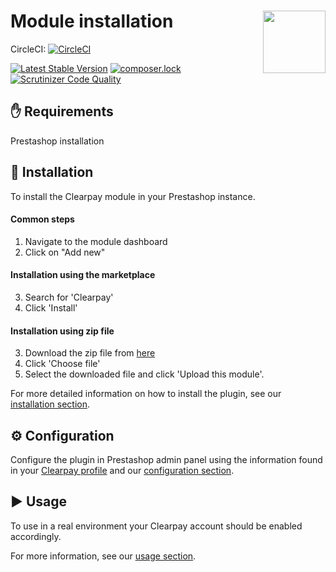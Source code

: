# Module installation <img src="https://developer.pagantis.com/logos/pagantis_rgb_color.png" width="100" align="right">

CircleCI: [![CircleCI](https://circleci.com/gh/pagantis/prestashop/tree/master.svg?style=svg)](https://circleci.com/gh/pagantis/prestashop/tree/master)

[![Latest Stable Version](https://poser.pugx.org/pagantis/prestashop/v/stable)](https://packagist.org/packages/pagantis/prestashop)
[![composer.lock](https://poser.pugx.org/pagantis/prestashop/composerlock)](https://packagist.org/packages/pagantis/prestashop)
[![Scrutinizer Code Quality](https://scrutinizer-ci.com/g/pagantis/prestashop/badges/quality-score.png?b=master)](https://scrutinizer-ci.com/g/pagantis/prestashop/?branch=master)

## :hand: Requirements
Prestashop installation

## :floppy_disk: Installation
To install the Clearpay module in your Prestashop instance.

#### Common steps
1. Navigate to the module dashboard
2. Click on "Add new"

#### Installation using the marketplace
3. Search for 'Clearpay'
4. Click 'Install'

#### Installation using zip file
3. Download the zip file from [here](https://github.com/pagantis/prestashop/releases/latest)
4. Click 'Choose file'
5. Select the downloaded file and click 'Upload this module'.

For more detailed information on how to install the plugin, see our [installation section](/Documentation/installation.md).

## :gear: Configuration
Configure the plugin in Prestashop admin panel using the information found in your [Clearpay profile](https://bo.pagantis.com/shop) and our [configuration section](/Documentation/configuration.md).

## :arrow_forward: Usage
To use in a real environment your Clearpay account should be enabled accordingly.

For more information, see our [usage section](/Documentation/usage.md).